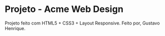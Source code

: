 # Projeto - Acme Web Design
Projeto feito com HTML5 + CSS3 + Layout Responsive.
Feito por, Gustavo Henrique.